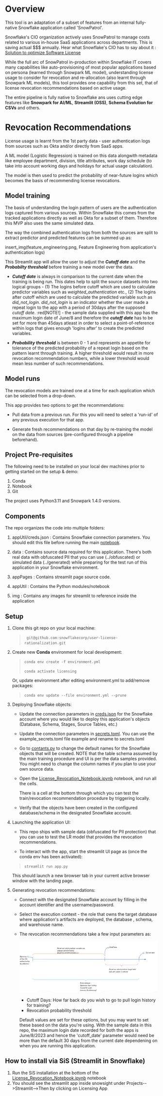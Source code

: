 # Overview

This tool is an adaptation of a subset of features from an internal fully-native Snowflake application called 'SnowPatrol'.

Snowflake's CIO organization actively uses SnowPatrol to manage costs related to various in-house SaaS applications across departments. This is saving actual $$$ annually. Hear what Snowflake's CIO has to say about it : [Solution to optimize Software License ](https://www.youtube.com/watch?v=ys-zI5cRs6c)

While the full arc of SnowPatrol in-production within Snowflake IT covers many capabilities like auto-provisioning of most popular applications based on persona (learned through Snowpark ML model), understanding license usage to consider for revocation  and re-allocation (also learnt through Snowpark ML models), this tool provides one capability from this set, that of license revocation recommendations based on active usage.

The entire pipeline is fully native to Snowflake ans uses cutting edge features like **Snowpark for AI/ML**, **Streamlit (OSS)**, **Schema Evolution for CSVs** and others.


# Revocation Recommendations

License usage is learnt from the 1st party data - user authentication logs from sources such as Okta and/or directly from SaaS apps.

A ML model (Logistic Regression) is trained on this data alongwith metadata like employee department, division, title attributes, work day schedule (to take into account working days and holidays for actual usage calculation). <br/>

The model is then used to predict the probability of near-future logins which becomes the basis of recommending license revocations.

## Model training

The basis of understanding the login pattern of users are the authentication logs captured from various sources. Within Snowflake this comes from the tracked applications directly as well as Okta for a subset of them. Therefore this MVP also uses the same simulated data.

The way the combined authentication logs from both the sources are split to extract predictor and predicted features can be summed up as:

insert_img(feature_engineering.png, Feature Engineering from application's authentication logs)

This Streamlit app will allow the user to adjust the **_Cutoff date_** and the **_Probabilty threshold_** before training a new model over the data.

- **_Cutoff date_** is always in comparison to the current date when the training is being run. This dates help to split the source datasets into two logical groups - (1) The logins before cutoff which are used to calculate predictor variables such as _weighted_authentication_ etc., (2) The logins after cutoff which are used to calculate the predicted variable such as _did_not_login_.
_did_not_login_ is an indicator whether the user made a repeat login to the app with a period of 30days after the supposed _cutoff date_.
:red[NOTE!] - the sample data supplied with this app has the maximum login date of June/8 and therefore the **_cutoff date_** has to be set for more than 45days atleast in order to select a point-of-reference within logs that gives enough 'logins after' to create the predicted variables.

- **_Probability threshold_** is between 0 - 1 and represents an appetite for tolerance of the predicted probability of a repeat login based on the pattern learnt through training. A higher threshold would result in more revocation recommendation numbers, while a lower threshold would mean less number of such recommendations.

## Model runs

The revocation models are trained one at a time for each application which can be selected from a drop-down.

This app provides two options to get the recommendations:

- Pull data from a previous run. For this you will need to select a 'run-id' of any previous execution for that app.

- Generate fresh recommendations on that day by re-training the model on the data from sources (pre-configured through a pipeline beforehand).


## Project Pre-requisites
The following need to be installed on your local dev machines prior to getting started on the setup & demo:
1. Conda
2. Notebook
3. Git

The project uses Python3.11 and Snowpark 1.4.0 versions.

## Components

The repo organizes the code into multiple folders:
1. appUtil/creds.json : Contains Snowflake connection parameters. You should edit this file before running the main [notebook](appUtil/License_Revocation_Notebook.ipynb).

2. data : Contains source data required for this application.
    There's both real data with obfuscated PII that you can use (../obfuscated) or simulated data (../generated) while preparing for the test run of this application in your Snowflake environment.

3. appPages : Contains streamlit page source code.
4. appUtil : Contains the Python modules/notebook
5. img : Contains any images for streamlit to reference inside the application



## Setup

1. Clone this git repo on your local machine:

    > ``` git@github.com:snowflakecorp/user-license-rationalization.git```

2. Create new **Conda** environment for local development:


    > ```conda env create -f environment.yml```
    >
    > ```conda activate licensing```


   Or, update environment after editing environment.yml to add/remove packages:
   > ```conda env update --file environment.yml --prune``` <br/>

3. Deploying Snowflake objects:

    - Update the connection parameters in [creds.json](appUtil/creds.json) for the Snowflake account where you would like to deploy this application's objects (Database, Schema, Stages, Source Tables, etc.)
    - Update the connection parameters in [secrets.toml](.streamlit/exammple_secrets.toml). You can use the example_secrets.toml file example and rename to secrets.toml

    - Go to [contants.py](appUtil/constants.py) to change the default names for the Snowflake objects that will be created.
      NOTE that the table schema assumed by the main training procedure and UI is per the data samples provided. You might need to change
      the column names if you plan to use your own source data.

    - Open the [License_Revocation_Notebook.ipynb](appUtil/License_Revocation_Notebook.ipynb) notebook, and run all the cells.

        There is a cell at the bottom through which you can test the train/revocation recommendation procedure by triggering locally.

    - Verify that the objects have been created in the configured database/schema in the designated Snowflake account.

4. Launching the application UI:

    - This repo ships with sample data (obfuscated for PII protection) that you can use to test the LR model that provides the revocation recommendations.

    - To interact with the app, start the streamlit UI page as (once the conda env has been activated):
    > ```streamlit run app.py```<br/>

    This should launch a new browser tab in your current active browser window with the landing page.


5. Generating revocation recommendations:

    - Connect with the designated Snowflake account by filling in the account identifier and the username/password.

    - Select the execution context - the role that owns the target database where application's artifacts are deployed, the database , schema, and warehouse name.

    - The revocation recommendations take a few input parameters as:

        ![Feature Engineering from application's authentication logs](img/feature_engineering.png "Feature Engineering from application's authentication logs")

        - Cutoff Days: How far back do you wish to go to pull login history for training?
        - Revocation probability threshold

      Default values are set for these options, but you may want to set these based on the data you're using.
      With the sample data in this repo, the maximum login date recorded for both the apps is June/8/2023 and hence the 'cutoff_date' parameter would need be more than the default 30 days from the current date dependening on when you are running this application.

## How to install via SiS (Streamlit in Snowflake)
1. Run the SiS installation at the bottom of the [License_Revocation_Notebook.ipynb](appUtil/License_Revocation_Notebook.ipynb) notebook
2. You should see the streamlit app inside snowsight under Projects-->Streamlit-->Then by clicking on Licensing App
